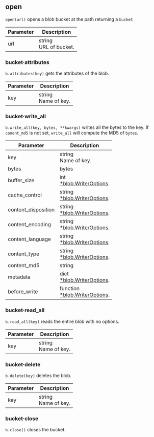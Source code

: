 ## open

`open(url)` opens a blob bucket at the path returning a `bucket`

| Parameter | Description |
| ------------- | ------------- |
| url | string <br /> URL of bucket. |

### bucket·attributes

`b.attributes(key)` gets the attributes of the blob.

| Parameter | Description |
| ------------- | ------------- |
| key | string <br /> Name of key. |

### bucket·write_all

`b.write_all(key, bytes, **kwargs)` writes all the bytes to the key.
If `conent_md5` is not set, `write_all` will compute the MD5 of `bytes`.

| Parameter | Description |
| ------------- | ------------- |
| key | string <br /> Name of key. |
| bytes | bytes|string <br /> Bytes of the file. |
| buffer_size | int <br /> [*blob.WriterOptions](https://pkg.go.dev/gocloud.dev/blob#WriterOptions). |
| cache_control | string <br /> [*blob.WriterOptions](https://pkg.go.dev/gocloud.dev/blob#WriterOptions). |
| content_disposition | string <br /> [*blob.WriterOptions](https://pkg.go.dev/gocloud.dev/blob#WriterOptions). |
| content_encoding | string <br /> [*blob.WriterOptions](https://pkg.go.dev/gocloud.dev/blob#WriterOptions). |
| content_language | string <br /> [*blob.WriterOptions](https://pkg.go.dev/gocloud.dev/blob#WriterOptions). |
| content_type | string <br /> [*blob.WriterOptions](https://pkg.go.dev/gocloud.dev/blob#WriterOptions). |
| content_md5 | string|bytes <br /> [*blob.WriterOptions](https://pkg.go.dev/gocloud.dev/blob#WriterOptions). |
| metadata | dict <br /> [*blob.WriterOptions](https://pkg.go.dev/gocloud.dev/blob#WriterOptions). |
| before_write | function <br /> [*blob.WriterOptions](https://pkg.go.dev/gocloud.dev/blob#WriterOptions). |

### bucket·read_all

`b.read_all(key)` reads the entire blob with no options.

| Parameter | Description |
| ------------- | ------------- |
| key | string <br /> Name of key. |

### bucket·delete

`b.delete(key)` deletes the blob.

| Parameter | Description |
| ------------- | ------------- |
| key | string <br /> Name of key. |

### bucket·close

`b.close()` closes the bucket.
